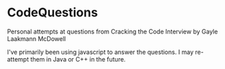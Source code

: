 # CodeQuestions
Personal attempts at questions from Cracking the Code Interview by Gayle Laakmann McDowell

I've primarily been using javascript to answer the questions. I may re-attempt them in Java or C++ in the future.

